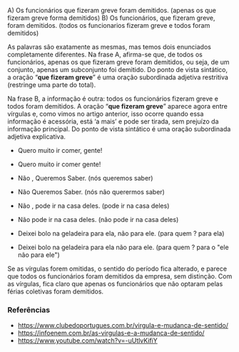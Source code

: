 A) Os funcionários que fizeram greve foram demitidos. (apenas os que fizeram greve forma demitidos)
B) Os funcionários, que fizeram greve, foram demitidos. (todos os funcionarios fizeram greve e todos foram demitidos)

As palavras são exatamente as mesmas, mas temos dois enunciados completamente diferentes. Na frase A, afirma-se que, de todos os funcionários, apenas os que fizeram greve foram demitidos, ou seja, de um conjunto, apenas um subconjunto foi demitido. Do ponto de vista sintático, a oração “**que fizeram greve**” é uma oração subordinada adjetiva restritiva (restringe uma parte do total).

Na frase B, a informação é outra: todos os funcionários fizeram greve e todos foram demitidos. A oração “**que fizeram greve**” aparece agora entre vírgulas e, como vimos no artigo anterior, isso ocorre quando essa informação é acessória, está ‘a mais’ e pode ser tirada, sem prejuízo da informação principal. Do ponto de vista sintático é uma oração subordinada adjetiva explicativa.

- Quero muito ir comer, gente!
- Quero muito ir comer gente!

- Não , Queremos Saber. (nós queremos saber)
- Não Queremos Saber. (nós não querermos saber)
- Não , pode ir na casa deles. (pode ir na casa deles)
- Não pode ir na casa deles. (não pode ir na casa deles)

- Deixei bolo na geladeira para ela, não para ele. (para quem ? para ela)
- Deixei bolo na geladeira para ela não para ele. (para quem ? para o "ele não para ele")



Se as vírgulas forem omitidas, o sentido do período fica alterado, e parece que todos os funcionários foram demitidos da empresa, sem distinção. Com as vírgulas, fica claro que apenas os funcionários que não optaram pelas férias coletivas foram demitidos.

### Referências
- https://www.clubedoportugues.com.br/virgula-e-mudanca-de-sentido/
- https://infoenem.com.br/as-virgulas-e-a-mudanca-de-sentido/
- https://www.youtube.com/watch?v=-uUtlvKifiY
